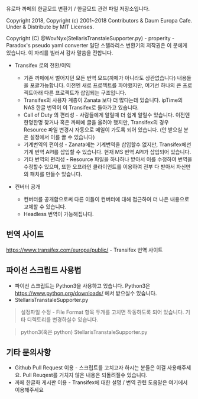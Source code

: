 유로파 까페의 한글모드 변환기 / 한글모드 관련 파일 저장소입니다.

Copyright 2018, Copyright (c) 2001~2018 Contributors & Daum Europa Cafe. Under & Distribute by MIT Licenses.

Copyright (C) @WovNyx(StellarisTranstaleSupporter.py) - properity - Paradox's pseudo yaml converter 
일단 스텔라리스 변환기의 저작권은 이 분에게 있습니다. 이 자리를 빌러서 감사 말씀을 전합니다.

* Transifex 로의 전환/이익
  * 기존 까페에서 벌어지던 모든 번역 모드(까페가 아니라도 상관없습니다) 내용들을 포괄가능합니다. 이전엔 새로 프로젝트를 파야했지만, 여기선 하나의 큰 프로젝트아래 다른 프로젝트가 삽입되는 구조입니다.
  * Transifex의 사용자 계층이 Zanata 보다 더 많다는데 있습니다. ipTime의 NAS 한글 번역이 이 Transifex로 돌아가고 있습니다.
  * Call of Duty 의 편리성 - 사람들에게 알릴때 더 쉽게 알릴수 있습니다. 이전엔 한명한명 찾거나 혹은 까페에 글을 올려야 했지만, Transifex의 경우 Resource 파일 변경시 자동으로 메일이 가도록 되어 있습니다. (안 받으실 분은 설정에서 이를 끌 수 있습니다)
  * 기계번역의 편이성 - Zanata에는 기계번역을 삽입할수 없지만, Transifex에선 기계 번역 API를 삽입할 수 있습니다. 현재 MS 번역 API가 삽입되어 있습니다.
  * 기타 번역의 편리성 - Resource 파일을 하나하나 받아서 이를 수정하여 번역을 수정할수 있으며, 또한 오프라인 클라이언트를 이용하여 전부 다 받아서 자신만의 패치를 만들수 있습니다.

* 컨버터 공개
  * 컨버터를 공개함으로써 다른 이들이 컨버터에 대해 접근하여 더 나은 내용으로 교체할 수 있습니다.
  * Headless 번역이 가능해집니다.

번역 사이트
-------------------
<https://www.transifex.com/europa/public/> - Transifex 번역 사이트

파이선 스크립트 사용법
-------------------
* 파이선 스크립트는 Python3을 사용하고 있습니다. Python3은 <https://www.python.org/downloads/> 에서 받으실수 있습니다.
* StellarisTranstaleSupporter.py
> 설정파일 수정 - File Format 항목 두개를 고치면 작동하도록 되어 있습니다. 기타 디렉토리를 변경하실수 있습니다.

> python3(혹은 python) StellarisTranstaleSupporter.py

기타 문의사항
-------------------
* Github Pull Request 이용 - 스크립트를 고치고자 하시는 분들은 이걸 사용해주세요. Pull Reuqest를 거치지 않은 내용은 되돌려질수 있습니다.
* 까페 한글화 게시판 이용 - Transifex에 대한 설명 / 번역 관련 도움말은 여기에서 이용해주세요